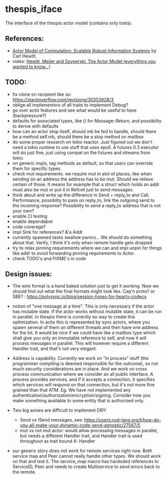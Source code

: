# thespis_iface
The interface of the thespis actor model (contains only traits).

## References:

- [Actor Model of Computation: Scalable Robust Information Systems](https://arxiv.org/abs/1008.1459) by Carl Hewitt.
- video: [Hewitt, Meijer and Szyperski: The Actor Model (everything you wanted to know...)](https://youtu.be/7erJ1DV_Tlo)

## TODO:

- fix clone on recipient like so: https://stackoverflow.com/revisions/30353928/3
- oblige all implementors of all traits to implement Debug?
- go over actix features and see what would be useful to have (backpressure?)
- defaults for associated types, like () for Message::Return, and possibility to derive with defaults
- how can an actor stop itself, should mb be fed to handle, should there be a method self.mb, should there be a stop method on mailbox
- do some proper research on tokio reactor. Just figured out we don't need a tokio runtime to use stuff that uses epoll. A futures 0.3 executor will do just fine, just using compat on the futures and streams from tokio.
- on generic impls, tag methods as default, so that users can override them for specific types.
- check mut requirements. we require mut in alot of places, like when sending on an address the address has to be mut. Should we relieve certain of those. It means for example that a struct which holds an addr must also be mut or put it in Refcell just to send messages.
- think about and write up the difference in Send + reply_to and Call. Performance, possiblity to pass on reply_to, link the outgoing send to the incoming response? Possibility to send a reply_to address that is not your own?
- enable CI testing
- enable dependabot
- code coverage?
- impl Sink for references? &'a Addr<A>
- currently spawned tasks swallow panics... We should do something about that. Verify, I think it's only when remote handle gets dropped
- try to relax pinning requirements where we can and impl unpin for things like addr to avoid
  forwarding pinning requirements to Actor.
- check TODO's and FIXME's in code


## Design issues:

- The wire format is a hand baked solution just to get it working. Now we should find out what the final formats might look like. Cap'n proto? or SBE? : https://polysync.io/blog/session-types-for-hearty-codecs

- notion of "one message at a time". This is only necessary if the actor has mutable state. If the actor works without mutable state, it can be run in parallel. In thespis there is currently no way to create this optimization. In actix this is represented by sync actors, where you spawn several of them on different threads and then have one address for the lot. It would be nice if we could have like a mailbox type which shall give you only an immutable reference to self, and now it will process messages in parallel. This will however require a different Handler trait, and that's not very elegant.

- Address is capability. Currently we work on "in process" stuff (the programmer compiling is deemed responsible for the outcome), so not much security considerations are in place. And we work on cross process communication where we consider an all public interface. A process provides services, and if it accepts a connection, it specifies which services will respond on that connection, but it's not more fine grained than that ATM. Eg. We have not implemented any authentication/authorization/encryption/signing.
Consider how you make something available to some entity that is authorized only.

- Two big axises are difficult to implement DRY:
  - Send vs !Send messages, see: https://users.rust-lang.org/t/how-do-you-all-make-your-dynamic-code-send-agnostic/27567/5
  - mut vs not mut actor: would allow processing messages in parallel, but needs a different Handler trait, and Handler trait is used throughout as trait bound A: Handler<M>

- our generic story does not work for remote services right now. Both service map and Peer cannot really
  handle other types. We should work on that and test it. The service_map macro has hardoded references to ServiceID, Peer and needs to create Multiservice to send errors back to the remote.




